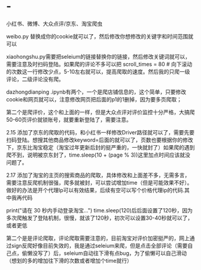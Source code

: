 # -
小红书、微博、大众点评/京东、淘宝爬虫

weibo.py 替换成你的cookie就可以了，然后修改你想修改的关键字和时间范围就可以

xiaohongshu.py需要把seleium的链接替换你的链接，然后修改关键词就可以，需要注意及时扫码登陆。如果爬的评论不多可以把 scroll_times = 80  # 向下滚动的次数这一行修改少点，5-10左右就可以，提高爬取的速度。然后我的只爬一级评论，二级评论没有爬。

dazhongdianping .ipynb有两个，一个是爬店铺信息的，这个简单，只要修改cookie和网页就可以，注意修改网页把后面的p1的1删掉，因为要多页爬取；

第二个是爬评价，这个和上面的一样，但是大众点评对评价监控十分严格，大搞爬50-60页评价就锁账号，就要重新登陆了，需要注意。

2.15  添加了京东的爬取的代码，和小红书一样修改Driver路径就可以了，需要先要扫码登陆。想搜其他商品修改keyword=后面的就可以了，页数也要根据你的修改下，京东比淘宝稳定（淘宝过年更新后封的挺严重的，一快就封了）如果爬的遇到爬不到，说明被京东封了，time.sleep(10 + (page % 3))这里加点时间应该就没问题了。

2.17  添加了淘宝的主页的搜索商品的爬取，具体修改和上面差不多，无需多言，需要注意反爬机制很强，爬多就被封，可以尝试增加time（但是可能效果不好）。做好的办法是开个代理Ip可以有效结果，后续有空可以写个价格代理ip的代码.其中我再代码

print("请在 30 秒内手动登录淘宝...")
time.sleep(120)后后面设置了120秒，因为多次爬触发了登陆机制，很慢，就该了120秒，初次可以设置30-40秒就可以了，或者更低

第二个是是评论爬取，评论爬取需要注意的，目前淘宝对评价加密挺严的，网上通过sign反爬好像目前失效的，我是通过seleium来爬，但是点击全部评论（需要自己点，偷懒没写了）后，seleium自动往下滑有点bug，为了偷懒可以自己滑动（想划的多的增加往下滑的次数或者增加个time就行）
